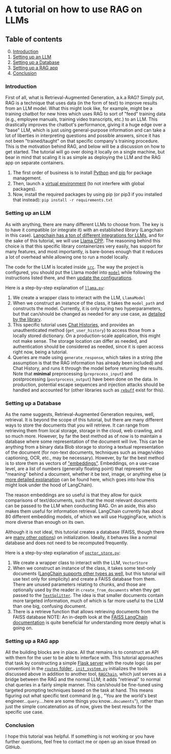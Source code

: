 # A tutorial on how to use RAG on LLMs 

## Table of contents
0. [Introduction](#introduction)
1. [Setting up an LLM](#llm)
2. [Setting up a Database](#db)
3. [Setting up a RAG app](#rag)
4. [Conclusion](#end)

### Introduction <a name="introduction"></a>
First of all, what is Retrieval-Augmented Generation, a.k.a RAG? Simply put, RAG is a technique that uses data (in the form of text) to improve results from an LLM model. What this might look like, for example, might be a training chatbot for new hires which uses RAG to sort of "feed" training data (e.g., employee manuals, training video transcripts, etc.) to an LLM. This drastically improves the chatbot's performance, giving it a huge edge over a "base" LLM, which is just using general-purpose information and can take a lot of liberties in interpreting questions and possible answers, since it has not been "trained/taught" on that specific company's training procedure. This is the motivation behind RAG, and below will be a discussion on how to get started. The tutorial will go over doing it locally on a single machine, but bear in mind that scaling it is as simple as deploying the LLM and the RAG app on separate containers.

1. The first order of business is to install [Python](https://www.python.org/downloads/) and [pip](https://pip.pypa.io/en/stable/installation/) for package management.
2. Then, launch a [virtual environment](https://docs.python.org/3/library/venv.html) (to not interfere with global packages).
3. Now,  install the required packages by using pip (or pip3 if you installed that instead): `pip install -r requirements.txt`

### Setting up an LLM <a name="llm"></a>
As with anything, there are many different LLMs to choose from. The key is to have it compatible (or integrate it) with an established library (Langchain in this case). [Langchain has a ton of different integrations for LLMs](https://python.langchain.com/docs/integrations/chat/), and for the sake of this tutorial, we will use [Llama CPP](https://python.langchain.com/docs/integrations/llms/llamacpp/). The reasoning behind this choice is that this specific library containerizes very easily, has support for many features, and most importantly, is bare-bones enough that it reduces a lot of overhead while allowing one to run a model locally.

The code for the LLM is located inside [`src`](src/models). The way the project is configured, you should put the Llama model into [`model`](model) while following the instructions listed there, and then [update the configurations](src/config). 

Here is a step-by-step explanation of [`llama.py`](src/models/llama.py):
1. We create a wrapper class to interact with the LLM, `LlamaModel`
2. When we construct an instance of the class, it takes the `model_path` and constructs the model. Currently, it is only tuning two hyperparameters, but that can/should be changed as needed for any use case, as [detailed by the library](https://llama-cpp-python.readthedocs.io/en/latest/api-reference/#high-level-api:~:text=for%20llama.cpp.-,llama_cpp.Llama,-High%2Dlevel%20Python).
3. This specific tutorial uses [Chat Histories](https://python.langchain.com/api_reference/core/chat_history.html), and provides an unauthenticated method (`get_user_history`) to access those from a locally stored dictionary. On a production-scale application, this might not make sense. The storage location can differ as needed, and authentication should be considered as needed, since it is open access right now, being a tutorial.
4. Queries are made using `generate_response`, which takes in a string (the assumption is that the RAG information has already been included) and Chat History, and runs it through the model before returning the results. Note that **minimal** preprocessing (`preprocess_input`) and postprocessing (`postprocess_output`) have been done on the data. In production, potential escape sequences and injection attacks should be handled and accounted for (other libraries such as [`rebuff`](https://pypi.org/project/rebuff/) exist for this). 

### Setting up a Database <a name="db"></a>
As the name suggests, Retrieval-Augmented Generation requires, well, retrieval. It is beyond the scope of this tutorial, but there are many different ways to store the documents that you will retrieve. It can range from retrieving them from local storage, storage in the cloud, web crawling, and so much more. However, by far the best method as of now is to maintain a database where some representation of the document will live. This can be anything from a binary data Blob storage to storing a textual representation of the document (for non-text documents, techniques such as image/video captioning, OCR, etc., may be necessary). However, by far the best method is to store them as vectors of ["embeddings"](https://python.langchain.com/docs/concepts/embedding_models/). Embeddings, on a use-case level, are a list of numbers (generally floating point) that represent the "meaning" behind a document, whether it be text, image, or anything else (a [more detailed explanation](https://huggingface.co/learn/cookbook/en/faiss_with_hf_datasets_and_clip) can be found here, which goes into how this might look under the hood of LangChain). 

The reason embeddings are so useful is that they allow for quick comparisons of text/documents, such that the most relevant documents can be passed to the LLM when conducting RAG. On an aside, this also makes them useful for information retrieval. LangChain currently has about 80 different embedding models, of which we will use HuggingFace, which is more diverse than enough on its own. 

Although it is not ideal, this tutorial creates a database (FAISS, though there are [many other options](https://python.langchain.com/docs/integrations/vectorstores/)) on initialization. Ideally, it behaves like a normal database and does not need to be recomputed frequently. 

Here is a step-by-step explanation of [`vector_store.py`](src/retrievers/vector_store.py):
1. We create a wrapper class to interact with the LLM, `VectorStore`
2. When we construct an instance of the class, it takes some text-only documents ([LangChain supports other types as well](https://python.langchain.com/docs/integrations/document_loaders/), but this tutorial will use text only for simplicity) and create a FAISS database from them. There are unused parameters relating to chunks, and those are optionally used by the reader in `create_from_documents` when they get passed to the [`TextSplitter`](src/utils/text_splitter.py). The idea is that smaller documents contain more targeted information, much of which is far more useful to the LLM than one big, confusing document.
3. There is a retrieve function that allows retrieving documents from the FAISS database
NOTE: An in-depth look at the [FAISS LangChain documentation](https://api.python.langchain.com/en/latest/vectorstores/langchain_community.vectorstores.faiss.FAISS.html#langchain_community.vectorstores.faiss.FAISS) is quite beneficial for understanding more deeply what is going on.

### Setting up a RAG app <a name="rag"></a>
All the building blocks are in place. All that remains is to construct an API with them for the user to be able to interface with. This tutorial approaches that task by constructing a simple [Flask server](src/app.py) with the route logic (as per convention) in the [`routes` folder ](src/routes). [`init_system.py`](src/routes/init_system.py) initializes the tools discussed above in addition to another tool, [`RAGChain`](src/chains/rag_chain.py), which just serves as a bridge between the RAG and the normal LLM; it adds "retrieval" to normal chat queries in a fairly simple manner. This can/should be fine-tuned using targeted prompting techniques based on the task at hand. This means figuring out what specific text command (e.g., "You are the world's best engineer...`query`....here are some things you know...`documents`"), rather than just the simple concatenation as of now, gives the best results for the specific use case.

### Conclusion <a name="end"></a>
I hope this tutorial was helpful. If something is not working or you have further questions, feel free to contact me or open up an issue thread on GitHub.
